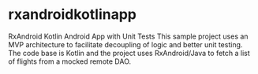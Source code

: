 # rxandroidkotlinapp
RxAndroid Kotlin Android App with Unit Tests
This sample project uses an MVP architecture to facilitate decoupling of logic and better unit testing. The code base is Kotlin
and the project uses RxAndroid/Java to fetch a list of flights from a mocked remote DAO.
